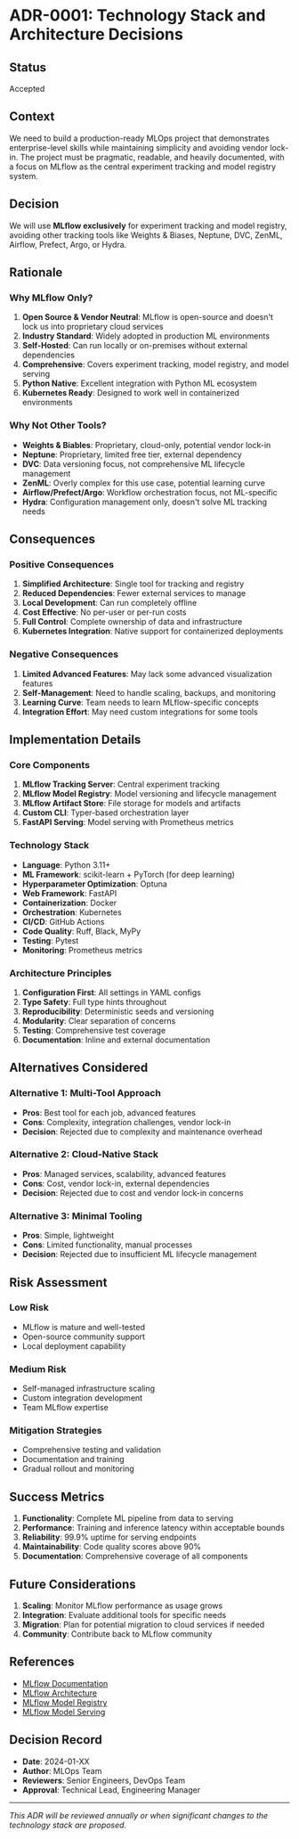 # ADR-0001: Technology Stack and Architecture Decisions

## Status

Accepted

## Context

We need to build a production-ready MLOps project that demonstrates enterprise-level skills while maintaining simplicity and avoiding vendor lock-in. The project must be pragmatic, readable, and heavily documented, with a focus on MLflow as the central experiment tracking and model registry system.

## Decision

We will use **MLflow exclusively** for experiment tracking and model registry, avoiding other tracking tools like Weights & Biases, Neptune, DVC, ZenML, Airflow, Prefect, Argo, or Hydra.

## Rationale

### Why MLflow Only?

1. **Open Source & Vendor Neutral**: MLflow is open-source and doesn't lock us into proprietary cloud services
2. **Industry Standard**: Widely adopted in production ML environments
3. **Self-Hosted**: Can run locally or on-premises without external dependencies
4. **Comprehensive**: Covers experiment tracking, model registry, and model serving
5. **Python Native**: Excellent integration with Python ML ecosystem
6. **Kubernetes Ready**: Designed to work well in containerized environments

### Why Not Other Tools?

- **Weights & Biables**: Proprietary, cloud-only, potential vendor lock-in
- **Neptune**: Proprietary, limited free tier, external dependency
- **DVC**: Data versioning focus, not comprehensive ML lifecycle management
- **ZenML**: Overly complex for this use case, potential learning curve
- **Airflow/Prefect/Argo**: Workflow orchestration focus, not ML-specific
- **Hydra**: Configuration management only, doesn't solve ML tracking needs

## Consequences

### Positive Consequences

1. **Simplified Architecture**: Single tool for tracking and registry
2. **Reduced Dependencies**: Fewer external services to manage
3. **Local Development**: Can run completely offline
4. **Cost Effective**: No per-user or per-run costs
5. **Full Control**: Complete ownership of data and infrastructure
6. **Kubernetes Integration**: Native support for containerized deployments

### Negative Consequences

1. **Limited Advanced Features**: May lack some advanced visualization features
2. **Self-Management**: Need to handle scaling, backups, and monitoring
3. **Learning Curve**: Team needs to learn MLflow-specific concepts
4. **Integration Effort**: May need custom integrations for some tools

## Implementation Details

### Core Components

1. **MLflow Tracking Server**: Central experiment tracking
2. **MLflow Model Registry**: Model versioning and lifecycle management
3. **MLflow Artifact Store**: File storage for models and artifacts
4. **Custom CLI**: Typer-based orchestration layer
5. **FastAPI Serving**: Model serving with Prometheus metrics

### Technology Stack

- **Language**: Python 3.11+
- **ML Framework**: scikit-learn + PyTorch (for deep learning)
- **Hyperparameter Optimization**: Optuna
- **Web Framework**: FastAPI
- **Containerization**: Docker
- **Orchestration**: Kubernetes
- **CI/CD**: GitHub Actions
- **Code Quality**: Ruff, Black, MyPy
- **Testing**: Pytest
- **Monitoring**: Prometheus metrics

### Architecture Principles

1. **Configuration First**: All settings in YAML configs
2. **Type Safety**: Full type hints throughout
3. **Reproducibility**: Deterministic seeds and versioning
4. **Modularity**: Clear separation of concerns
5. **Testing**: Comprehensive test coverage
6. **Documentation**: Inline and external documentation

## Alternatives Considered

### Alternative 1: Multi-Tool Approach
- **Pros**: Best tool for each job, advanced features
- **Cons**: Complexity, integration challenges, vendor lock-in
- **Decision**: Rejected due to complexity and maintenance overhead

### Alternative 2: Cloud-Native Stack
- **Pros**: Managed services, scalability, advanced features
- **Cons**: Cost, vendor lock-in, external dependencies
- **Decision**: Rejected due to cost and vendor lock-in concerns

### Alternative 3: Minimal Tooling
- **Pros**: Simple, lightweight
- **Cons**: Limited functionality, manual processes
- **Decision**: Rejected due to insufficient ML lifecycle management

## Risk Assessment

### Low Risk
- MLflow is mature and well-tested
- Open-source community support
- Local deployment capability

### Medium Risk
- Self-managed infrastructure scaling
- Custom integration development
- Team MLflow expertise

### Mitigation Strategies
- Comprehensive testing and validation
- Documentation and training
- Gradual rollout and monitoring

## Success Metrics

1. **Functionality**: Complete ML pipeline from data to serving
2. **Performance**: Training and inference latency within acceptable bounds
3. **Reliability**: 99.9% uptime for serving endpoints
4. **Maintainability**: Code quality scores above 90%
5. **Documentation**: Comprehensive coverage of all components

## Future Considerations

1. **Scaling**: Monitor MLflow performance as usage grows
2. **Integration**: Evaluate additional tools for specific needs
3. **Migration**: Plan for potential migration to cloud services if needed
4. **Community**: Contribute back to MLflow community

## References

- [MLflow Documentation](https://mlflow.org/docs/latest/index.html)
- [MLflow Architecture](https://mlflow.org/docs/latest/tracking.html)
- [MLflow Model Registry](https://mlflow.org/docs/latest/model-registry.html)
- [MLflow Model Serving](https://mlflow.org/docs/latest/models.html#deploy-mlflow-models)

## Decision Record

- **Date**: 2024-01-XX
- **Author**: MLOps Team
- **Reviewers**: Senior Engineers, DevOps Team
- **Approval**: Technical Lead, Engineering Manager

---

*This ADR will be reviewed annually or when significant changes to the technology stack are proposed.*
